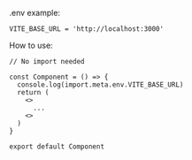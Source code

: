 .env example:
```
VITE_BASE_URL = 'http://localhost:3000'
```

How to use:
```
// No import needed

const Component = () => {
  console.log(import.meta.env.VITE_BASE_URL)
  return (
    <>
      ...
    <>
  )
}

export default Component
```